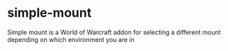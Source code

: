 # simple-mount
Simple mount is a World of Warcraft addon for selecting a different mount depending on which environment you are in
